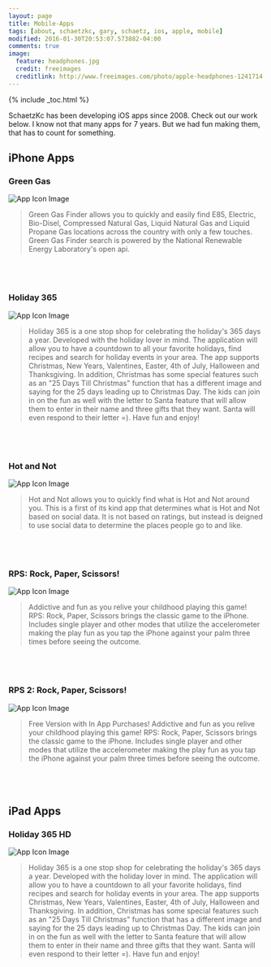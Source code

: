 ```yaml
---
layout: page
title: Mobile-Apps
tags: [about, schaetzkc, gary, schaetz, ios, apple, mobile]
modified: 2016-01-30T20:53:07.573882-04:00
comments: true
image:
  feature: headphones.jpg
  credit: freeimages
  creditlink: http://www.freeimages.com/photo/apple-headphones-1241714
---
```


{% include _toc.html %}

SchaetzKc has been developing iOS apps since 2008.  Check out our work below.  I know not that many apps for 7 years.  But we had fun making them, that has to count for something.

## iPhone Apps  

### Green Gas

![App Icon Image](http://a3.mzstatic.com/us/r30/Purple6/v4/28/c4/48/28c4486d-c712-a7df-0d07-452ed1d25f0d/icon100x100.png)

> Green Gas Finder allows you to quickly and easily find E85, Electric, Bio-Disel, Compressed Natural Gas, Liquid Natural Gas and Liquid Propane Gas locations across the country with only a few touches. Green Gas Finder search is powered by the National Renewable Energy Laboratory's open api.

<a href="https://geo.itunes.apple.com/us/app/green-gas-finder/id607460569?mt=8" style="display:inline-block;overflow:hidden;background:url(http://linkmaker.itunes.apple.com/images/badges/en-us/badge_appstore-lrg.svg) no-repeat;width:165px;height:40px;"></a>

### Holiday 365

![App Icon Image](http://a5.mzstatic.com/us/r30/Purple4/v4/45/0b/52/450b523e-1ed0-5e01-01d0-739f26538e0f/icon100x100.png)

> Holiday 365 is a one stop shop for celebrating the holiday's 365 days a year. Developed with the holiday lover in mind. The application will allow you to have a countdown to all your favorite holidays, find recipes and search for holiday events in your area. The app supports Christmas, New Years, Valentines, Easter, 4th of July, Halloween and Thanksgiving. In addition, Christmas has some special features such as an "25 Days Till Christmas" function that has a different image and saying for the 25 days leading up to Christmas Day. The kids can join in on the fun as well with the letter to Santa feature that will allow them to enter in their name and three gifts that they want. Santa will even respond to their letter =). Have fun and enjoy!

<a href="https://geo.itunes.apple.com/us/app/holiday-365/id468420133?mt=8" style="display:inline-block;overflow:hidden;background:url(http://linkmaker.itunes.apple.com/images/badges/en-us/badge_appstore-lrg.svg) no-repeat;width:165px;height:40px;"></a>

### Hot and Not

![App Icon Image](http://a4.mzstatic.com/us/r30/Purple5/v4/17/eb/00/17eb0000-fa74-4743-9555-d2753576e7a3/icon100x100.jpeg)

> Hot and Not allows you to quickly find what is Hot and Not around you. This is a first of its kind app that determines what is Hot and Not based on social data. It is not based on ratings, but instead is deigned to use social data to determine the places people go to and like.

<a href="https://geo.itunes.apple.com/us/app/hot-and-not/id881296364?mt=8" style="display:inline-block;overflow:hidden;background:url(http://linkmaker.itunes.apple.com/images/badges/en-us/badge_appstore-lrg.svg) no-repeat;width:165px;height:40px;"></a>

### RPS: Rock, Paper, Scissors!

![App Icon Image](http://a3.mzstatic.com/us/r30/Purple/v4/67/a7/04/67a704dd-28cc-4142-8165-befae0462446/icon100x100.png)

> Addictive and fun as you relive your childhood playing this game! RPS: Rock, Paper, Scissors brings the classic game to the iPhone. Includes single player and other modes that utilize the accelerometer making the play fun as you tap the iPhone against your palm three times before seeing the outcome.

<a href="https://geo.itunes.apple.com/us/app/rps-rock-paper-scissors/id364968066?mt=8" style="display:inline-block;overflow:hidden;background:url(http://linkmaker.itunes.apple.com/images/badges/en-us/badge_appstore-lrg.svg) no-repeat;width:165px;height:40px;"></a>

### RPS 2: Rock, Paper, Scissors!

![App Icon Image](http://a2.mzstatic.com/us/r30/Purple6/v4/8e/b3/c6/8eb3c6b7-6b9e-a0fe-f059-cc1d6f748c94/icon100x100.png)

> Free Version with In App Purchases!  Addictive and fun as you relive your childhood playing this game! RPS: Rock, Paper, Scissors brings the classic game to the iPhone. Includes single player and other modes that utilize the accelerometer making the play fun as you tap the iPhone against your palm three times before seeing the outcome.

<a href="https://geo.itunes.apple.com/us/app/rps-2-rock-paper-scissors/id425310874?mt=8" style="display:inline-block;overflow:hidden;background:url(http://linkmaker.itunes.apple.com/images/badges/en-us/badge_appstore-lrg.svg) no-repeat;width:165px;height:40px;"></a>

## iPad Apps  

### Holiday 365 HD

![App Icon Image](http://a3.mzstatic.com/us/r30/Purple/v4/fa/c8/8d/fac88d7a-7e15-e1af-29a1-8d69f228ab3e/icon100x100.jpeg)

> Holiday 365 is a one stop shop for celebrating the holiday's 365 days a year. Developed with the holiday lover in mind. The application will allow you to have a countdown to all your favorite holidays, find recipes and search for holiday events in your area. The app supports Christmas, New Years, Valentines, Easter, 4th of July, Halloween and Thanksgiving. In addition, Christmas has some special features such as an "25 Days Till Christmas" function that has a different image and saying for the 25 days leading up to Christmas Day. The kids can join in on the fun as well with the letter to Santa feature that will allow them to enter in their name and three gifts that they want. Santa will even respond to their letter =). Have fun and enjoy!

<a href="https://geo.itunes.apple.com/us/app/a-holiday-365-hd/id583640754?mt=8" style="display:inline-block;overflow:hidden;background:url(http://linkmaker.itunes.apple.com/images/badges/en-us/badge_appstore-lrg.svg) no-repeat;width:165px;height:40px;"></a>

